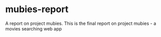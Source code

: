 # mubies-report
A report on project mubies. 
This is the final report on project mubies - a movies searching web app
